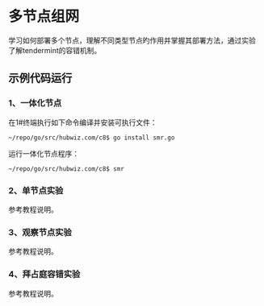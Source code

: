 # 多节点组网

学习如何部署多个节点，理解不同类型节点旳作用并掌握其部署方法，通过实验
了解tendermint的容错机制。

## 示例代码运行

### 1、一体化节点

在1#终端执行如下命令编译并安装可执行文件：

```
~/repo/go/src/hubwiz.com/c8$ go install smr.go
```

运行一体化节点程序：

```
~/repo/go/src/hubwiz.com/c8$ smr
```

### 2、单节点实验

参考教程说明。

### 3、观察节点实验

参考教程说明。

### 4、拜占庭容错实验

参考教程说明。

